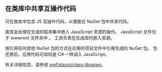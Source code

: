 ## <a name="share-interop-code-in-a-class-library"></a>在类库中共享互操作代码

可在类库中包含 JS 互操作代码，以便能在 NuGet 包中共享代码。

类库会处理在生成的程序集中嵌入 JavaScript 资源的操作。 JavaScript 文件位于 wwwroot 文件夹中  。 工具负责在生成库时嵌入资源。

按引用任何其他 NuGet 包的方式在应用的项目文件中引用生成的 NuGet 包。 包还原后，应用代码可如同是 C# 一样调入 JavaScript。

有关详细信息，请参阅 <xref:blazor/class-libraries>。
